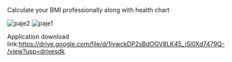 Calculate your BMI professionally along with health chart




![paje2](https://github.com/user-attachments/assets/d73ad25f-7d19-43bb-a769-c365f51c9ca5)
![paje1](https://github.com/user-attachments/assets/4a798a0b-a321-4026-a640-18f7dc815f04)


Application download link:https://drive.google.com/file/d/1iywckDP2sBdOGV8LK45_jSI0Xd7479Q-/view?usp=drivesdk
